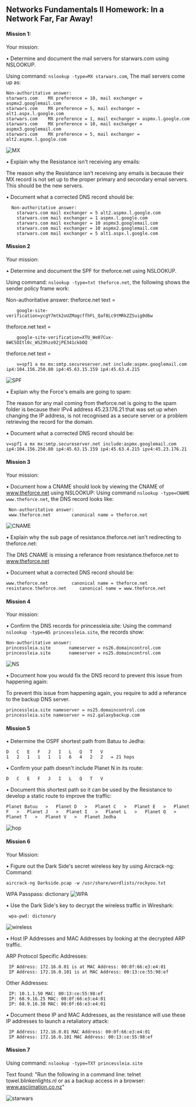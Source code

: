 ## Networks Fundamentals II Homework: In a Network Far, Far Away!

#### Mission 1:

Your mission:

• Determine and document the mail servers for starwars.com using NSLOOKUP.

Using command: `nslookup -type=MX starwars.com`, The mail servers come up as: 

    Non-authoritative answer:
    starwars.com    MX preference = 10, mail exchanger = aspmx2.googlemail.com
    starwars.com    MX preference = 5, mail exchanger = alt1.aspx.l.google.com
    starwars.com    MX preference = 1, mail exchanger = aspmx.l.google.com
    starwars.com    MX preference = 10, mail exchanger = aspmx3.googlemail.com
    starwars.com    MX preference = 5, mail exchanger = alt2.aspmx.l.google.com 
![MX](MX.jpg)

• Explain why the Resistance isn't receiving any emails:

The reason why the Resistance isn’t receiving any emails is because their MX record is not set up to the proper primary and secondary email servers. This should be the new servers.

• Document what a corrected DNS record should be:
     
      Non-authoritative answer:
        starwars.com mail exchanger = 5 alt2.aspmx.l.google.com
        starwars.com mail exchanger = 1 aspmx.l.google.com
        starwars.com mail exchanger = 10 aspmx3.googlemail.com
        starwars.com mail exchanger = 10 aspmx2.googlemail.com
        starwars.com mail exchanger = 5 alt1.aspx.l.google.com

#### Mission 2

Your mission:

• Determine and document the SPF for theforce.net using NSLOOKUP.

Using command: `nslookup -type=txt theforce.net`, the following shows the sender policy frame work:

Non-authoritative answer:
theforce.net    text =

        google-site-verification=ycgY7mtk2oUZMagcffhFL_Qaf8Lc9tMRkZZSuig0d6w
theforce.net    text =

        google-site-verification=XTU_We07Cux-6WCSOItl0c_WS29hzo92jPE341ckbOQ
theforce.net    text =

        v=spf1 a mx mx:smtp.secureserver.net include:aspmx.googlemail.com ip4:104.156.250.80 ip4:45.63.15.159 ip4:45.63.4.215
![SPF](SPF.jpg)

• Explain why the Force's emails are going to spam:

The reason for any mail coming from theforce.net is going to the spam folder is because their IPv4 address 45.23.176.21 that was set up when changing the IP address, is not recognised as a secure server or a problem retrieving the record for the domain.

• Document what a corrected DNS record should be:

    v=spf1 a mx mx:smtp.secureserver.net include:aspmx.googlemail.com ip4:104.156.250.80 ip4:45.63.15.159 ip4:45.63.4.215 ipv4:45.23.176.21

#### Mission 3

Your mission:


•  Document how a CNAME should look by viewing the CNAME of www.theforce.net using NSLOOKUP:
Using command `nslookup -type=CNAME www.theforce.net`, the DNS record looks like:

     Non-authoritative answer:
     www.theforce.net        canonical name = theforce.net

![CNAME](CNAME.jpg)     

• Explain why the sub page of resistance.theforce.net isn't redirecting to theforce.net:

The DNS CNAME is missing a referance from resistance.theforce.net to www.theforce.net

• Document what a corrected DNS record should be:
    
    www.theforce.net         canonical name = theforce.net
    resistance.theforce.net     canonical name = www.theforce.net

#### Mission 4
 
 Your mission:


• Confirm the DNS records for princessleia.site:
Using the command `nslookup -type=NS princessleia.site`, the records show:

    Non-authoritative answer:
    princessleia.site       nameserver = ns26.domaincontrol.com
    princessleia.site       nameserver = ns25.domaincontrol.com

![NS](NS.jpg)

•  Document how you would fix the DNS record to prevent this issue from happening again:

To prevent this issue from happening again, you require to add a referance to the backup DNS server.
    
    princessleia.site nameserver = ns25.domaincontrol.com
    princessleia.site nameserver = ns2.galaxybackup.com

#### Mission 5
• Determine the OSPF shortest path from Batuu to Jedha:
    
    D   C   E   F   J   I   L   Q   T   V
    1   2   1   1   1   1   6   4   2   2   = 21 hops

 • Confirm your path doesn't include Planet N in its route:

    D   C   E   F   J   I   L   Q   T   V

• Document this shortest path so it can be used by the Resistance to develop a static route to improve the traffic:

    Planet Batuu   >   Planet D   >   Planet C   >   Planet E   >   Planet F   >   Planet J   >   Planet I   >   Planet L   >   Planet Q   >   Planet T   >   Planet V   >   Planet Jedha

![hop](Galaxy_Network_map.jpg)

#### Mission 6

Your Mission:

• Figure out the Dark Side's secret wireless key by using Aircrack-ng:
Command: 
       
`aircrack-ng Darkside.pcap -w /usr/share/wordlists/rockyou.txt`

WPA Passpass: dictionary
![WPA](WPA.jpg)

• Use the Dark Side's key to decrypt the wireless traffic in Wireshark:
     
     wpa-pwd: dictonary
![wireless](wireless.jpg)

• Host IP Addresses and MAC Addresses by looking at the decrypted ARP traffic.

ARP Protocol Specific Addresses:
     
     IP Address: 172.16.0.01 is at MAC Address: 00:0f:66:e3:e4:01
     IP Address: 172.16.0.101 is at MAC Address: 00:13:ce:55:98:ef

Other Addresses:
     
     IP: 10.1.1.50 MAC: 00:13:ce:55:98:ef
     IP: 68.9.16.25 MAC: 00:0f:66:e3:e4:01
     IP: 68.9.16.30 MAC: 00:0f:66:e3:e4:01      

•  Document these IP and MAC Addresses, as the resistance will use these IP addresses to launch a retaliatory attack:

     IP Address: 172.16.0.01 MAC Address: 00:0f:66:e3:e4:01
     IP Address: 172.16.0.101 MAC Address: 00:13:ce:55:98:ef

#### Mission 7

Using command: `nslookup -type=TXT princessleia.site`

Text found:
 "Run the following in a command line: telnet towel.blinkenlights.nl or as a backup access in a browser: www.asciimation.co.nz"

![starwars](starwars.jpg)
